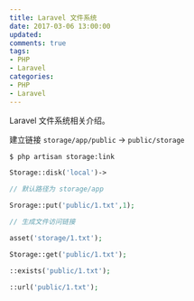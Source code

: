 ```yaml
---
title: Laravel 文件系统
date: 2017-03-06 13:00:00
updated:
comments: true
tags:
- PHP
- Laravel
categories:
- PHP
- Laravel
---
```


Laravel 文件系统相关介绍。

<!--more-->

建立链接 `storage/app/public` -> `public/storage`

```bash
$ php artisan storage:link
```

```php
Storage::disk('local')->

// 默认路径为 storage/app

Srorage::put('public/1.txt',1);

// 生成文件访问链接

asset('storage/1.txt');

Storage::get('public/1.txt');

::exists('public/1.txt');

::url('public/1.txt');

```
